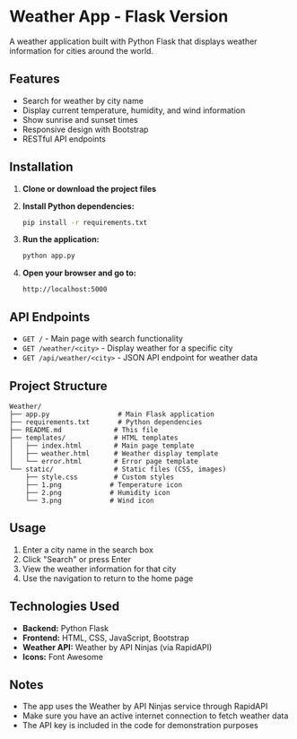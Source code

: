# Weather App - Flask Version

A weather application built with Python Flask that displays weather information for cities around the world.

## Features

- Search for weather by city name
- Display current temperature, humidity, and wind information
- Show sunrise and sunset times
- Responsive design with Bootstrap
- RESTful API endpoints

## Installation

1. **Clone or download the project files**

2. **Install Python dependencies:**
   ```bash
   pip install -r requirements.txt
   ```

3. **Run the application:**
   ```bash
   python app.py
   ```

4. **Open your browser and go to:**
   ```
   http://localhost:5000
   ```

## API Endpoints

- `GET /` - Main page with search functionality
- `GET /weather/<city>` - Display weather for a specific city
- `GET /api/weather/<city>` - JSON API endpoint for weather data

## Project Structure

```
Weather/
├── app.py                 # Main Flask application
├── requirements.txt       # Python dependencies
├── README.md             # This file
├── templates/            # HTML templates
│   ├── index.html        # Main page template
│   ├── weather.html      # Weather display template
│   └── error.html        # Error page template
└── static/               # Static files (CSS, images)
    ├── style.css         # Custom styles
    ├── 1.png            # Temperature icon
    ├── 2.png            # Humidity icon
    └── 3.png            # Wind icon
```

## Usage

1. Enter a city name in the search box
2. Click "Search" or press Enter
3. View the weather information for that city
4. Use the navigation to return to the home page

## Technologies Used

- **Backend:** Python Flask
- **Frontend:** HTML, CSS, JavaScript, Bootstrap
- **Weather API:** Weather by API Ninjas (via RapidAPI)
- **Icons:** Font Awesome

## Notes

- The app uses the Weather by API Ninjas service through RapidAPI
- Make sure you have an active internet connection to fetch weather data
- The API key is included in the code for demonstration purposes 